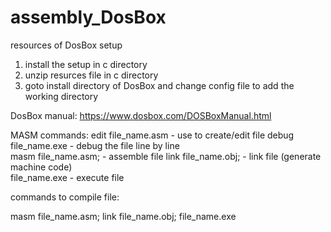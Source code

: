 # assembly_DosBox
resources of DosBox setup

1. install the setup in c directory
2. unzip resurces file in c directory
3. goto install directory of DosBox and change config file to add the working directory

DosBox manual:
https://www.dosbox.com/DOSBoxManual.html

MASM commands:
edit file_name.asm    - use to create/edit file 
debug file_name.exe   - debug the file line by line  
masm file_name.asm;   - assemble file
link file_name.obj;   - link file (generate machine code)  
file_name.exe         - execute file

commands to compile file:

masm file_name.asm;
link file_name.obj;
file_name.exe
